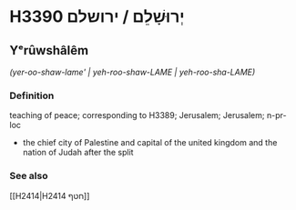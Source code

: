 # H3390 יְרוּשָׁלֵם / ירושלם

## Yᵉrûwshâlêm

_(yer-oo-shaw-lame' | yeh-roo-shaw-LAME | yeh-roo-sha-LAME)_

### Definition

teaching of peace; corresponding to H3389; Jerusalem; Jerusalem; n-pr-loc

- the chief city of Palestine and capital of the united kingdom and the nation of Judah after the split

### See also

[[H2414|H2414 חטף]]
